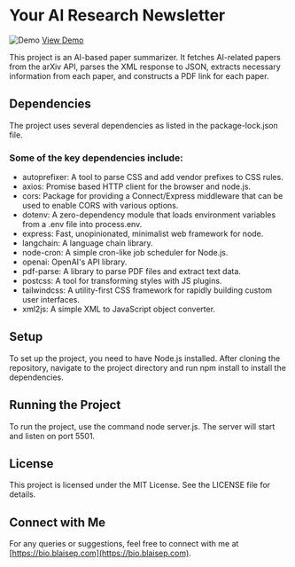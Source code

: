# Your AI Research Newsletter

![Demo](demo.gif)
[View Demo](https://www.veed.io/view/51f4f367-fd12-4282-96a9-369f0c141826?panel=share)

This project is an AI-based paper summarizer. It fetches AI-related papers from the arXiv API, parses the XML response to JSON, extracts necessary information from each paper, and constructs a PDF link for each paper.

## Dependencies

The project uses several dependencies as listed in the package-lock.json file.

### Some of the key dependencies include:

- autoprefixer: A tool to parse CSS and add vendor prefixes to CSS rules.
- axios: Promise based HTTP client for the browser and node.js.
- cors: Package for providing a Connect/Express middleware that can be used to enable CORS with various options.
- dotenv: A zero-dependency module that loads environment variables from a .env file into process.env.
- express: Fast, unopinionated, minimalist web framework for node.
- langchain: A language chain library.
- node-cron: A simple cron-like job scheduler for Node.js.
- openai: OpenAI's API library.
- pdf-parse: A library to parse PDF files and extract text data.
- postcss: A tool for transforming styles with JS plugins.
- tailwindcss: A utility-first CSS framework for rapidly building custom user interfaces.
- xml2js: A simple XML to JavaScript object converter.

## Setup

To set up the project, you need to have Node.js installed. After cloning the repository, navigate to the project directory and run npm install to install the dependencies.

## Running the Project

To run the project, use the command node server.js. The server will start and listen on port 5501.

## License

This project is licensed under the MIT License. See the LICENSE file for details.

## Connect with Me

For any queries or suggestions, feel free to connect with me at [https://bio.blaisep.com](https://bio.blaisep.com).
